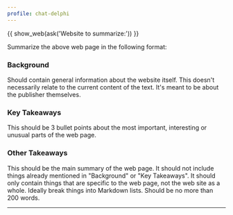 ```yaml
---
profile: chat-delphi
---
```

{{ show_web(ask('Website to summarize:')) }}

Summarize the above web page in the following format:

### Background
Should contain general information about the website itself. This doesn't necessarily relate to the current content of the text. It's meant to be about the publisher themselves.

### Key Takeaways
This should be 3 bullet points about the most important, interesting or unusual parts of the web page.

### Other Takeaways
This should be the main summary of the web page. It should not include things already mentioned in "Background" or "Key Takeaways". It should only contain things that are specific to the web page, not the web site as a whole. Ideally break things into Markdown lists. Should be no more than 200 words.
***
